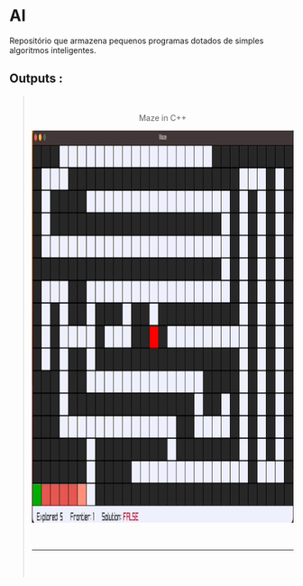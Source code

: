 # AI
Repositório que armazena pequenos programas dotados de simples algoritmos inteligentes.

## Outputs :
> <br>
> <div align="center">
>
> Maze in C++
> 
> </div>
> <p align="center">
>   <img src="images/maze.gif" width="1160" height="696">
> </p>
> <br> <hr> <br>
> <div align="center">
>
> <br>
